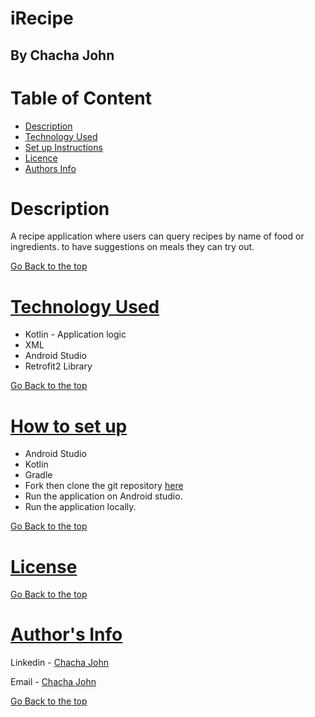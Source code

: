 # iRecipe

## By Chacha John 

# Table of Content

+ [Description](#description)
+ [Technology Used](#technology-used)
+ [Set up Instructions](#How-to-set-up)
+ [Licence](#licence)
+ [Authors Info](#authors-Info)

# Description
<p>A recipe application where users can query recipes by name of food or ingredients. to have suggestions on meals they can try out.</p>

[Go Back to the top](#iRecipe)

# [Technology Used](#technology-used)
* Kotlin - Application logic
* XML
* Android Studio
* Retrofit2 Library

[Go Back to the top](#iRecipe)


# [How to set up](#How-to-set-up)
* Android Studio
* Kotlin
* Gradle
* Fork then clone the git repository [here](https://github.com/chacha-john/iRecipe.git)
* Run the application on Android studio.
* Run the application locally.


[Go Back to the top](#iRecipe)


# [License](LICENSE)

[Go Back to the top](#iRecipe)

# [Author's Info](#authors-Info)

Linkedin - [Chacha John](https://www.linkedin.com/in/chachaup/)

Email - [Chacha John](mailto:chachaupjohn@gmail.com)

[Go Back to the top](#iRecipe)
